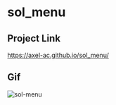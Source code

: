 # sol_menu
## Project Link
https://axel-ac.github.io/sol_menu/
## Gif
![sol-menu](https://user-images.githubusercontent.com/102467587/216678211-47b7bfb3-3019-4be8-87cb-8512af0deb88.gif)
